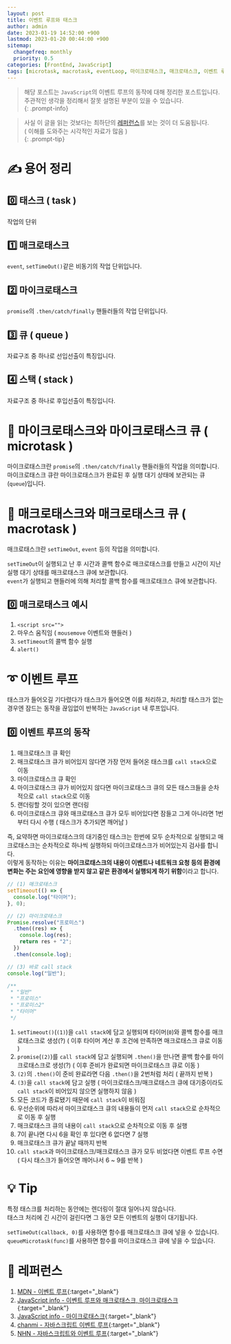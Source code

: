 ```yaml
---
layout: post
title: 이벤트 루프와 태스크
author: admin
date: 2023-01-19 14:52:00 +900
lastmod: 2023-01-20 00:44:00 +900
sitemap:
  changefreq: monthly
  priority: 0.5
categories: [FrontEnd, JavaScript]
tags: [microtask, macrotask, eventLoop, 마이크로태스크, 매크로태스크, 이벤트 루프]
---
```


> 해당 포스트는 `JavaScript`의 이벤트 루프의 동작에 대해 정리한 포스트입니다.<br />주관적인 생각을 정리해서 잘못 설명된 부분이 있을 수 있습니다.<br />
{: .prompt-info}

> 사실 이 글을 읽는 것보다는 최하단의 [레퍼런스](/posts/이벤트-루프/#-레퍼런스)를 보는 것이 더 도움됩니다.<br />( 이해를 도와주는 시각적인 자료가 많음 )<br />
{: .prompt-tip}

# ✍️ 용어 정리
## 0️⃣ 태스크 ( task )
작업의 단위

## 1️⃣ 매크로태스크
`event`, `setTimeOut()`같은 비동기의 작업 단위입니다.<br />

## 2️⃣ 마이크로태스크
`promise`의 `.then/catch/finally` 핸들러들의 작업 단위입니다.<br />

## 3️⃣ 큐 ( queue )
자료구조 중 하나로 선입선출이 특징입니다.<br />

## 4️⃣ 스택 ( stack )
자료구조 중 하나로 후입선출이 특징입니다.<br />

# 📌 마이크로태스크와 마이크로태스크 큐 ( microtask )
마이크로태스크란 `promise`의 `.then/catch/finally` 핸들러들의 작업을 의미합니다.<br />
마이크로태스크 큐란 마이크로태스크가 완료된 후 실행 대기 상태에 보관되는 큐(`queue`)입니다.<br />

# 📌 매크로태스크와 매크로태스크 큐 ( macrotask )
매크로태스크란 `setTimeOut`, `event` 등의 작업을 의미합니다.<br />

`setTimeOut`이 실행되고 난 후 시간과 콜백 함수로 매크로태스크를 만들고 시간이 지난 실행 대기 상태를 매크로태스크 큐에 보관합니다.<br />
`event`가 실행되고 핸들러에 의해 처리할 콜백 함수를 매크로태크스 큐에 보관합니다.<br />

## 0️⃣ 매크로태스크 예시
1. `<script src="">`
2. 마우스 움직임 ( `mousemove` 이벤트와 핸들러 )
3. `setTimeout`의 콜백 함수 실행
4. `alert()`

# ➰ 이벤트 루프
태스크가 들어오길 기다렸다가 태스크가 들어오면 이를 처리하고, 처리할 태스크가 없는 경우엔 잠드는 동작을 끊임없이 반복하는 `JavaScript` 내 루프입니다.<br />

## 0️⃣ 이벤트 루프의 동작
1. 매크로태스크 큐 확인
2. 매크로태스크 큐가 비어있지 않다면 가장 먼저 들어온 태스크를 `call stack`으로 이동
3. 마이크로태스크 큐 확인
4. 마이크로태스크 큐가 비어있지 않다면 마이크로태스크 큐의 모든 태스크들을 순차적으로 `call stack`으로 이동
5. 랜더링할 것이 있으면 랜더링
6. 마이크로태스크 큐와 매크로태스크 큐가 모두 비어있다면 잠들고 그게 아니라면 1번부터 다시 수행 ( 태스크가 추가되면 깨어남 )

즉, 요약하면 마이크로태스크의 대기중인 태스크는 한번에 모두 순차적으로 실행되고 매크로태스크는 순차적으로 하나씩 실행하되 마이크로태스크가 비어있는지 검사를 합니다.<br />
이렇게 동작하는 이유는 **마이크로태스크의 내용이 이벤트나 네트워크 요청 등의 환경에 변화는 주는 요인에 영향을 받지 않고 같은 환경에서 실행되게 하기 위함**이라고 합니다.<br />

```js
// (1) 매크로태스크
setTimeout(() => {
  console.log("타이머");
}, 0);

// (2) 마이크로태스크
Promise.resolve("프로미스")
  .then((res) => {
    console.log(res);
    return res + "2";
  })
  .then(console.log);

// (3) 바로 call stack
console.log("일반");

/**
 * "일반" 
 * "프로미스"
 * "프로미스2"
 * "타이머"
 */
```

1. `setTimeout()`(`(1)`)을 `call stack`에 담고 실행되며 타이머(`0`)와 콜백 함수를 매크로태스크로 생성(?) ( 이후 타이머 계산 후 조건에 만족하면 매크로태스크 큐로 이동 )
2. `promise`(`(2)`)를 `call stack`에 담고 실행되며 `.then()`을 만나면 콜백 함수를 마이크로태스크로 생성(?) ( 이후 준비가 완료되면 마이크로태스크 큐로 이동 )
3. `(2)`의 `.then()`이 준비 완료라면 다음 `.then()`을 2번처럼 처리 ( 끝까지 반복 )
4. `(3)`을 `call stack`에 담고 실행 ( 마이크로태스크/매크로태스크 큐에 대기중이라도 `call stack`이 비어있지 않으면 실행하지 않음 )
5. 모든 코드가 종료됐기 때문에 `call stack`이 비워짐
6. 우선순위에 따라서 마이크로태스크 큐의 내용들이 먼저 `call stack`으로 순차적으로 이동 후 실행
7. 매크로태스크 큐의 내용이 `call stack`으로 순차적으로 이동 후 실행
8. 7이 끝나면 다시 6을 확인 후 있다면 6 없다면 7 실행
9. 매크로태스크 큐가 끝날 때까지 반복
10. `call stack`과 마이크로태스크/매크로태스크 큐가 모두 비었다면 이벤트 루프 수면 ( 다시 태스크가 들어오면 깨어나서 6 ~ 9를 반복 )

# 💡 Tip
특정 태스크를 처리하는 동안에는 렌더링이 절대 일어나지 않습니다.<br />
태스크 처리에 긴 시간이 걸린다면 그 동안 모든 이벤트의 실행이 대기됩니다.<br />

`setTimeOut(callback, 0)`를 사용하면 함수를 매크로태스크 큐에 넣을 수 있습니다.<br />
`queueMicrotask(func)`를 사용하면 함수를 마이크로태스크 큐에 넣을 수 있습니다.<br />

# 📮 레퍼런스
1. [MDN - 이벤트 루프](https://developer.mozilla.org/ko/docs/Web/JavaScript/EventLoop){:target="_blank"}
2. [JavaScript info - 이벤트 루프와 매크로태스크, 마이크로태스크](https://ko.javascript.info/event-loop){:target="_blank"}
3. [JavaScript info - 마이크로태스크](https://ko.javascript.info/microtask-queue){:target="_blank"}
4. [chanmi - 자바스크립트 이벤트 루프](https://chanmi-lee.github.io/articles/2020-06/JavaScript-Visualized-Event-Loop){:target="_blank"}
5. [NHN - 자바스크립트와 이벤트 루프](https://meetup.nhncloud.com/posts/89){:target="_blank"}